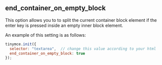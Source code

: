 ## end_container_on_empty_block

This option allows you to to split the current container block element if the enter key is pressed inside an empty inner block element.

An example of this setting is as follows:

```js
tinymce.init({
  selector: "textarea",  // change this value according to your html
  end_container_on_empty_block: true
});
```
